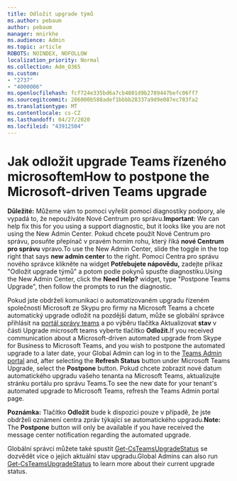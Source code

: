 ```yaml
---
title: Odložit upgrade týmů
ms.author: pebaum
author: pebaum
manager: mnirkhe
ms.audience: Admin
ms.topic: article
ROBOTS: NOINDEX, NOFOLLOW
localization_priority: Normal
ms.collection: Adm_O365
ms.custom:
- "2737"
- "4000006"
ms.openlocfilehash: fcf724e335bd6a7cb4801d9b2789447befc06ff7
ms.sourcegitcommit: 286000b588adef1bbbb28337a9d9e087ec783fa2
ms.translationtype: MT
ms.contentlocale: cs-CZ
ms.lasthandoff: 04/27/2020
ms.locfileid: "43912504"
---
```

# <a name="how-to-postpone-the-microsoft-driven-teams-upgrade"></a><span data-ttu-id="2c05d-102">Jak odložit upgrade Teams řízeného microsoftem</span><span class="sxs-lookup"><span data-stu-id="2c05d-102">How to postpone the Microsoft-driven Teams upgrade</span></span>

<span data-ttu-id="2c05d-103">**Důležité:** Můžeme vám to pomoci vyřešit pomocí diagnostiky podpory, ale vypadá to, že nepoužíváte Nové Centrum pro správu.</span><span class="sxs-lookup"><span data-stu-id="2c05d-103">**Important**: We can help fix this for you using a support diagnostic, but it looks like you are not using the New Admin Center.</span></span> <span data-ttu-id="2c05d-104">Pokud chcete použít Nové Centrum pro správu, posuňte přepínač v pravém horním rohu, který říká **nové Centrum pro správu** vpravo.</span><span class="sxs-lookup"><span data-stu-id="2c05d-104">To use the New Admin Center, slide the toggle in the top right that says **new admin center** to the right.</span></span> <span data-ttu-id="2c05d-105">Pomocí Centra pro správu nového správce klikněte na widget **Potřebujete nápovědu,** zadejte příkaz "Odložit upgrade týmů" a potom podle pokynů spusťte diagnostiku.</span><span class="sxs-lookup"><span data-stu-id="2c05d-105">Using the New Admin Center, click the **Need Help?** widget, type "Postpone Teams Upgrade", then follow the prompts to run the diagnostic.</span></span>

<span data-ttu-id="2c05d-106">Pokud jste obdrželi komunikaci o automatizovaném upgradu řízeném společností Microsoft ze Skypu pro firmy na Microsoft Teams a chcete automatický upgrade odložit na pozdější datum, může se globální správce přihlásit na [portál správy teams](https://admin.teams.microsoft.com/dashboard) a po výběru tlačítka Aktualizovat **stav** v části Upgrade microsoft teams vyberte tlačítko **Odložit.**</span><span class="sxs-lookup"><span data-stu-id="2c05d-106">If you received communication about a Microsoft-driven automated upgrade from Skype for Business to Microsoft Teams, and you wish to postpone the automated upgrade to a later date, your Global Admin can log in to the [Teams Admin portal](https://admin.teams.microsoft.com/dashboard) and, after selecting the **Refresh Status** button under Microsoft Teams Upgrade, select the **Postpone** button.</span></span> <span data-ttu-id="2c05d-107">Pokud chcete zobrazit nové datum automatického upgradu vašeho tenanta na Microsoft Teams, aktualizujte stránku portálu pro správu Teams.</span><span class="sxs-lookup"><span data-stu-id="2c05d-107">To see the new date for your tenant's automated upgrade to Microsoft Teams, refresh the Teams Admin portal page.</span></span>

<span data-ttu-id="2c05d-108">**Poznámka:** Tlačítko **Odložit** bude k dispozici pouze v případě, že jste obdrželi oznámení centra zpráv týkající se automatického upgradu.</span><span class="sxs-lookup"><span data-stu-id="2c05d-108">**Note:** The **Postpone** button will only be available if you have received the message center notification regarding the automated upgrade.</span></span> 

<span data-ttu-id="2c05d-109">Globální správci můžete také spustit [Get-CsTeamsUpgradeStatus](https://docs.microsoft.com/powershell/module/skype/get-csteamsupgradestatus?view=skype-ps) se dozvědět více o jejich aktuální stav upgradu.</span><span class="sxs-lookup"><span data-stu-id="2c05d-109">Global Admins can also run [Get-CsTeamsUpgradeStatus](https://docs.microsoft.com/powershell/module/skype/get-csteamsupgradestatus?view=skype-ps) to learn more about their current upgrade status.</span></span>

